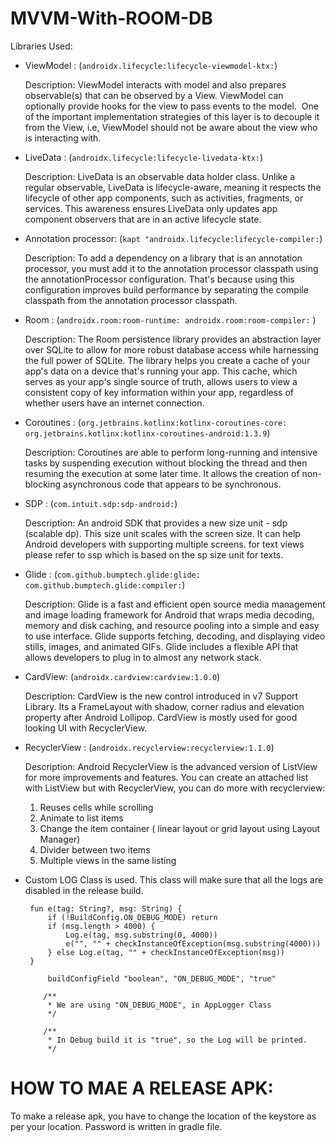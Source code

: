 # MVVM-With-ROOM-DB

Libraries Used:

*  ViewModel : (```androidx.lifecycle:lifecycle-viewmodel-ktx:```)

   Description:
   ViewModel interacts with model and also prepares observable(s) that can be observed by a View.
   ViewModel can optionally provide hooks for the view to pass events to the model. 
   One of the important implementation strategies of this layer is to decouple it from the View, i.e,
   ViewModel should not be aware about the view who is interacting with.

*  LiveData : (```androidx.lifecycle:lifecycle-livedata-ktx:```)

   Description:
   LiveData is an observable data holder class. Unlike a regular observable, LiveData is
   lifecycle-aware, meaning it respects the lifecycle of other app components, such as activities,
   fragments, or services. This awareness ensures LiveData only updates app component observers
   that are in an active lifecycle state.

*  Annotation processor: (```kapt "androidx.lifecycle:lifecycle-compiler:```)

   Description:
   To add a dependency on a library that is an annotation processor, you must add it to the
   annotation processor classpath using the annotationProcessor configuration. That's because
   using this configuration improves build performance by separating the compile classpath
   from the annotation processor classpath.

*  Room : (```androidx.room:room-runtime:
           androidx.room:room-compiler:``` )

   Description:
   The Room persistence library provides an abstraction layer over SQLite to allow for more robust
   database access while harnessing the full power of SQLite.
   The library helps you create a cache of your app's data on a device that's running your app.
   This cache, which serves as your app's single source of truth, allows users to view a consistent
   copy of key information within your app, regardless of whether users have an internet connection.

*  Coroutines : (```org.jetbrains.kotlinx:kotlinx-coroutines-core:
                 org.jetbrains.kotlinx:kotlinx-coroutines-android:1.3.9```)

   Description:
   Coroutines are able to perform long-running and intensive tasks by suspending execution without
   blocking the thread and then resuming the execution at some later time. It allows the creation
   of non-blocking asynchronous code that appears to be synchronous.

*  SDP : (```com.intuit.sdp:sdp-android:```)

   Description:
   An android SDK that provides a new size unit - sdp (scalable dp). This size unit scales with the
   screen size. It can help Android developers with supporting multiple screens.
   for text views please refer to ssp which is based on the sp size unit for texts.

*  Glide : (```com.github.bumptech.glide:glide:
            com.github.bumptech.glide:compiler:```)

   Description:
   Glide is a fast and efficient open source media management and image loading framework for
   Android that wraps media decoding, memory and disk caching, and resource pooling into a
   simple and easy to use interface.
   Glide supports fetching, decoding, and displaying video stills, images, and animated GIFs. Glide
   includes a flexible API that allows developers to plug in to almost any network stack.

*  CardView: (```androidx.cardview:cardview:1.0.0```)

   Description:
   CardView is the new control introduced in v7 Support Library. Its a FrameLayout with shadow,
   corner radius and elevation property after Android Lollipop.
   CardView is mostly used for good looking UI with RecyclerView.

*  RecyclerView : (```androidx.recyclerview:recyclerview:1.1.0```)

   Description:
   Android RecyclerView is the advanced version of ListView for more improvements and features.
   You can create an attached list with ListView but with RecyclerView, you can do more with
   recyclerview:
   1. Reuses cells while scrolling
   2. Animate to list items
   3. Change the item container ( linear layout or grid layout using Layout Manager)
   4. Divider between two items
   5. Multiple views in the same listing
   
*  Custom LOG Class is used.
   This class will make sure that all the logs are disabled in the release build. 
   ```
    fun e(tag: String?, msg: String) {
        if (!BuildConfig.ON_DEBUG_MODE) return
        if (msg.length > 4000) {
            Log.e(tag, msg.substring(0, 4000))
            e("", "" + checkInstanceOfException(msg.substring(4000)))
        } else Log.e(tag, "" + checkInstanceOfException(msg))
    }
    ```
    
    ```
         buildConfigField "boolean", "ON_DEBUG_MODE", "true"

        /**
         * We are using "ON_DEBUG_MODE", in AppLogger Class
         */

        /**
         * In Debug build it is "true", so the Log will be printed.
         */
    ```

# HOW TO MAE A RELEASE APK:

To make a release apk, you have to change the location of the keystore as per your location.
Password is written in gradle file.
